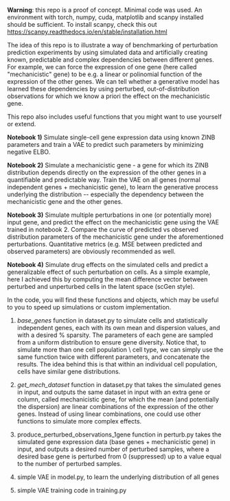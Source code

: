**Warning**: this repo is a proof of concept. Minimal code was used. An environment with torch, numpy, cuda, matplotlib and scanpy installed should be sufficient.
To install scanpy, check this out https://scanpy.readthedocs.io/en/stable/installation.html

The idea of this repo is to illustrate a way of benchmarking of perturbation prediction experiments by using simulated data and artificially creating known, predictable and complex dependencies between different genes. For example, we can force the expression of one gene (here called "mechanicistic" gene) to be e.g. a linear or polinomial function of the expression of the other genes. We can tell whether a generative model has learned these dependencies by using perturbed, out-of-distribution observations for which we know a priori the effect on the mechanicistic gene.

This repo also includes useful functions that you might want to use yourself or extend. 

**Notebook 1)** Simulate single-cell gene expression data using known ZINB parameters and train a VAE to predict such parameters by minimizing negative ELBO.

**Notebook 2)** Simulate a mechanicistic gene - a gene for which its ZINB distribution depends directly on the expression of the other genes in a quantifiable and predictable way. Train the VAE on all genes (normal independent genes + mechanicistic gene), to learn the generative process underlying the distribution -- especially the dependency between the mechanicistic gene and the other genes.

**Notebook 3)** Simulate multiple perturbations in one (or potentially more) input gene, and predict the effect on the mechanicistic gene using the VAE trained in notebook 2. Compare the curve of predicted vs observed distribution parameters of the mechanicistic gene under the aforementioned perturbations. Quantitative metrics (e.g. MSE between predicted and observed parameters) are obviously recommended as well.

**Notebook 4)** Simulate drug effects on the simulated cells and predict a generalizable effect of such perturbation on cells. As a simple example, here I achieved this by computing the mean difference vector between perturbed and unperturbed cells in the latent space (scGen style).

In the code, you will find these functions and objects, which may be useful to you to speed up simulations or custom implementation.

1) _base_genes_ function in dataset.py to simulate cells and statistically independent genes, each with its own mean and dispersion values, and with a desired % sparsity. The parameters of each gene are sampled from a uniform distribution to ensure gene diversity. Notice that, to simulate more than one cell population \ cell type, we can simply use the same function twice with different parameters, and concatenate the results. The idea behind this is that within an individual cell population, cells have similar gene distributions.

4) _get_mech_dataset_ function in dataset.py that takes the simulated genes in input, and outputs the same dataset in input with an extra gene or column, called mechanicistic gene, for which the mean (and potentially the dispersion) are linear combinations of the expression of the other genes. Instead of using linear combinations, one could use other functions to simulate more complex effects.

5) produce_perturbed_observations_1gene function in perturb.py takes the simulated gene expression data (base genes + mechanicistic gene) in input, and outputs a desired number of perturbed samples, where a desired base gene is perturbed from 0 (suppressed) up to a value equal to the number of perturbed samples.

6) simple VAE in model.py, to learn the underlying distribution of all genes

7) simple VAE training code in training.py
